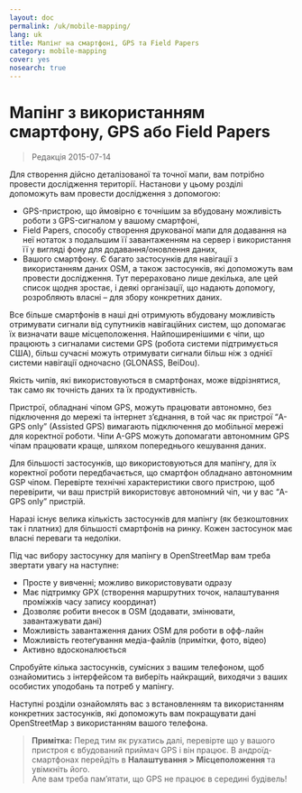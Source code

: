 ```yaml
---
layout: doc
permalink: /uk/mobile-mapping/
lang: uk
title: Мапінг на смартфоні, GPS та Field Papers
category: mobile-mapping
cover: yes
nosearch: true
---
```


Мапінг з використанням смартфону, GPS або Field Papers
=============================

> Редакція 2015-07-14  

Для створення дійсно деталізованої та точної мапи, вам потрібно провести дослідження території. Настанови у цьому розділі допоможуть вам провести дослідження з допомогою:  

-  GPS-пристрою, що ймовірно є точнішим за вбудовану можливість роботи з GPS-сигналом у вашому смартфоні,   
-   Field Papers, способу створення друкованої мапи для додавання на неї нотаток з подальшим її завантаженням на сервер і використання її у вигляді фону для додавання/оновлення даних,  
-  Вашого смартфону. Є багато застосунків для навігації з використанням даних OSM, а також застосунків, які допоможуть вам провести дослідження. Тут перераховано лише декілька, але цей список щодня зростає, і деякі організації, що надають допомогу, розробляють власні – для збору конкретних даних.  

Все більше смартфонів в наші дні отримують вбудовану можливість отримувати сигнали від супутників навігаційних систем, що допомагає їх визначати ваше місцеположення. Найпоширенішими є чіпи, що працюють з сигналами системи GPS (робота системи підтримується США), більш сучасні можуть отримувати сигнали більш ніж з однієї системи навігації одночасно (GLONASS, BeiDou).  

Якість чипів, які використовуються в смартфонах, може відрізнятися, так само як точність даних та їх продуктивність.  

Пристрої, обладнані чіпом GPS, можуть працювати автономно, без підключення до мережі та інтернет з’єднання, в той час як пристрої “A-GPS only” (Assisted GPS) вимагають підключення до мобільної мережі для коректної роботи. Чіпи A-GPS можуть допомагати автономним GPS чіпам працювати краще, шляхом попереднього кешування даних.  

Для більшості застосунків, що використовуються для мапінгу, для їх коректної роботи передбачається, що смартфон обладнано автономним GSP чіпом. Перевірте технічні характеристики свого пристрою, щоб перевірити, чи ваш пристрій використовує автономний чіп, чи у вас “A-GPS only” пристрій.  

Наразі існує велика кількість застосунків для мапінгу (як безкоштовних так і платних) для більшості смартфонів на ринку. Кожен застосунок має власні переваги та недоліки.  

Під час вибору застосунку для мапінгу в OpenStreetMap вам треба звертати увагу на наступне:  

-  Просте у вивченні; можливо використовувати одразу  
-  Має підтримку GPX (створення маршрутних точок, налаштування проміжків часу запису координат)  
-  Дозволяє робити внесок в OSM (додавати, змінювати, завантажувати дані)  
-  Можливість завантаження даних OSM для роботи в офф-лайн  
-  Можливість геотеґування медіа-файлів (примітки, фото, відео)  
-  Активно вдосконалюється  

Спробуйте кілька застосунків, сумісних з вашим телефоном, щоб ознайомитись з інтерфейсом та виберіть найкращий, виходячи з ваших особистих уподобань та потреб у мапінгу.

<!-- Commenting for now since tables doesn't look very nice!

Recommended Applications for Smartphones / PDAs
-----------------------------------------------------

| Application      | Usage  | Android  | Blackberry | iOS     | Windows |
| ---------------- | :----: | :------: | :--------: | :-----: | :-----: |
| Geopaparazzi     | m      | O        |            |         |         |
| GPS Essentials   | m      | O        |            |         |         |
| MapZen           | m:p    | O        |            | O       |         |
| Open GPS Tracker | m      | O        |            |         |         |
| OruxMaps         | m      | O        |            |         |         |
| OSMAnd           | m:n:p  | O        | O          | D       |         |
| OSMTracker       | m      | O        |            |         | O       |
| Vespucci         | m:f    | O        |            |         |         |

O - supported, D - under development, m - mapping, n - navigation, p - POI editor, f - full editor

 -->

Наступні розділи ознайомлять вас з встановленням та використанням конкретних застосунків, які допоможуть вам покращувати дані OpenStreetMap з використанням вашого телефона.

>  **Примітка:** Перед тим як рухатись далі, перевірте що у вашого пристроя є вбудований приймач GPS і він працює. В андроїд-смартфонах перейдіть в **Налаштування \> Місцеположення** та увімкніть його.  
>  Але вам треба пам’ятати, що GPS не працює в середині будівель!
